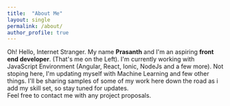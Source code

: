 ```yaml
---
title:  "About Me"
layout: single
permalink: /about/
author_profile: true
---
```



Oh! Hello, Internet Stranger. My name **Prasanth** and I'm an aspiring **front end developer**. (That's me on the Left). I'm currently working with JavaScript Environment (Angular, React, Ionic, NodeJs and a few more). Not stoping here, I'm updating myself with Machine Learning and few other things. I'll be sharing samples of some of my work here down the road as i add my skill set, so stay tuned for updates.                                                               
Feel free to contact me with any project proposals.
